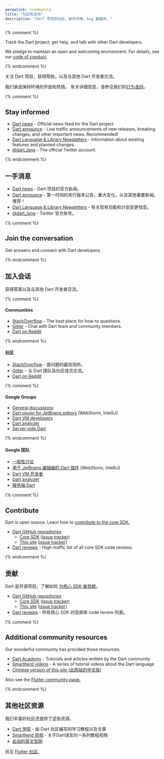 ```yaml
---
permalink: /community
title: "社区和支持"
description: "Dart 项目的社区，邮件列表，bug 数据库。"
---
```



{% comment %}

Track the Dart project, get help, and talk with other Dart developers.

We pledge to maintain an open and welcoming environment.
For details, see our [code of conduct](/code-of-conduct).

{% endcomment %}


关注 Dart 项目，获得帮助，以及与其他 Dart 开发者交流。

我们承诺保持环境的开放和热情。
有关详细信息，请参见我们的[行为准则](/code-of-conduct)。


{% comment %}

## Stay informed

* [Dart news]({{site.news}}) -
  Official news feed for the Dart project.
* [Dart announce]({{site.group}}/d/forum/announce) -
  Low traffic announcements of new releases, breaking changes,
  and other important news. Recommended!
* [Dart Language & Library Newsletters](https://github.com/dart-lang/sdk/blob/master/docs/newsletter/README.md#dart-language-and-library-newsletters) -
  Information about existing features and planned changes.
* [@dart_lang](https://twitter.com/dart_lang) -
  The official Twitter account.
  
{% endcomment %}


## 一手消息

* [Dart news]({{site.news}}) -
  Dart 项目的官方新闻。
* [Dart announce]({{site.group}}/d/forum/announce) -
  第一时间的发行版本公告，重大变化，以及其他重要新闻。推荐！
* [Dart Language & Library Newsletters](https://github.com/dart-lang/sdk/blob/master/docs/newsletter/README.md#dart-language-and-library-newsletters) -
  有关现有功能和计划变更信息。
* [@dart_lang](https://twitter.com/dart_lang) -
  Twitter 官方账号。


{% comment %}

## Join the conversation

Get answers and connect with Dart developers.

{% endcomment %}


## 加入会话

获得答案以及与其他 Dart 开发者交流。


{% comment %}

#### Communities

* [StackOverflow](http://stackoverflow.com/tags/dart) -
  The best place for how-to questions.
* [Gitter](https://gitter.im/dart-lang/home) -
  Chat with Dart team and community members.
* [Dart on Reddit](https://www.reddit.com/r/dartlang)

{% endcomment %}


#### 社区

* [StackOverflow](http://stackoverflow.com/tags/dart) -
  提问题的最佳场所。
* [Gitter](https://gitter.im/dart-lang/home) -
  与 Dart 团队及社区成员交流。
* [Dart on Reddit](https://www.reddit.com/r/dartlang)


{% comment %}

#### Google Groups

* [General discussions]({{site.group}}/d/forum/misc)
* [Dart plugin for JetBrains editors]({{site.group}}/d/forum/jetbrains-dart-plugin-discuss) (WebStorm, IntelliJ)
* [Dart VM developers]({{site.group}}/d/forum/vm-dev)
* [Dart analyzer]({{site.group}}/d/forum/analyzer-discuss)
* [Server-side Dart]({{site.group}}/d/forum/cloud)

{% endcomment %}


#### Google 团队

* [一般性讨论]({{site.group}}/d/forum/misc)
* [用于 JetBrains 编辑器的 Dart 插件]({{site.group}}/d/forum/jetbrains-dart-plugin-discuss) (WebStorm, IntelliJ)
* [Dart VM 开发者]({{site.group}}/d/forum/vm-dev)
* [Dart analyzer]({{site.group}}/d/forum/analyzer-discuss)
* [服务端 Dart]({{site.group}}/d/forum/cloud)


{% comment %}

## Contribute

Dart is open source. Learn how to
[contribute to the core SDK.](https://github.com/dart-lang/sdk/wiki/Contributing)

* [Dart GitHub repositories](https://github.com/dart-lang/)
  * [Core SDK](https://github.com/dart-lang/sdk/)
    ([issue tracker](https://github.com/dart-lang/sdk/issues/))
  * [This site](https://github.com/dart-lang/site-www/)
    ([issue tracker](https://github.com/dart-lang/site-www/issues/))
* [Dart reviews]({{site.group}}/d/forum/reviews) -
  High-traffic list of all core SDK code reviews.

{% endcomment %}


## 贡献

Dart 是开源项目。了解如何
[为核心 SDK 做贡献](https://github.com/dart-lang/sdk/wiki/Contributing)。

* [Dart GitHub repositories](https://github.com/dart-lang/)
  * [Core SDK](https://github.com/dart-lang/sdk/)
    ([issue tracker](https://github.com/dart-lang/sdk/issues/))
  * [This site](https://github.com/dart-lang/site-www/)
    ([issue tracker](https://github.com/dart-lang/site-www/issues/))
* [Dart reviews]({{site.group}}/d/forum/reviews) -
  所有核心 SDK 的高频率 code review 列表。


{% comment %}

## Additional community resources

Our wonderful community has provided these resources.

* [Dart Academy](https://dart.academy/) - Tutorials
  and articles written by the Dart community
* [Smartherd videos](https://www.youtube.com/watch?v=5rtujDjt50I&list=PLlxmoA0rQ-LyHW9voBdNo4gEEIh0SjG-q) - A series of tutorial videos about the Dart language
* [Chinese version of this site (此网站的中文版)](http://www.dartdoc.cn)

Also see the [Flutter community page.]({{site.flutter}}/community)

{% endcomment %}


## 其他社区资源

我们丰富的社区还提供了这些资源。

* [Dart 学院](https://dart.academy/) - 由 Dart 社区编写的学习教程以及文章
* [Smartherd 视频](https://www.youtube.com/watch?v=5rtujDjt50I&list=PLlxmoA0rQ-LyHW9voBdNo4gEEIh0SjG-q) - 关于Dart语言的一系列教程视频
* [此站的英文官网](https://www.dartlang.org/)

另见 [Flutter 社区]({{site.flutter}}/community)。
